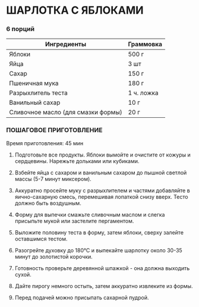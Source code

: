 # ШАРЛОТКА С ЯБЛОКАМИ

 ### 6 порций
| Ингредиенты     | Граммовка |
|-----------------|-----------|
| Яблоки          | 500 г    |
| Яйца            | 3 шт     |
| Сахар           | 150 г     |
| Пшеничная мука  | 180 г      |
| Разрыхлитель теста | 1 ч. ложка    |
| Ванильный сахар    | 10 г      |
| Сливочное масло (для смазки формы)  | 20 г        |

### ПОШАГОВОЕ ПРИГОТОВЛЕНИЕ
 Время приготовления: 45 мин
 
1. Подготовьте все продукты. Яблоки вымойте и очистите от кожуры и сердцевины. Нарежьте дольками или кубиками.

2. Взбейте яйца с сахаром и ванильным сахаром до пышной светлой массы (5-7 минут миксером).

3. Аккуратно просейте муку с разрыхлителем и частями добавляйте в яично-сахарную смесь, перемешивая лопаткой снизу вверх. Тесто должно быть воздушным.

4. Форму для выпечки смажьте сливочным маслом и слегка присыпьте мукой или застелите пергаментом.

5. Выложите половину теста в форму, затем яблоки, сверху залейте оставшимся тестом.

6. Разогрейте духовку до 180°C и выпекайте шарлотку около 30-35 минут до золотистой корочки.

7. Готовность проверьте деревянной шпажкой - она должна выходить сухой.

8. Дайте пирогу немного остыть, затем аккуратно извлеките из формы.

9. Перед подачей можно присыпать сахарной пудрой.